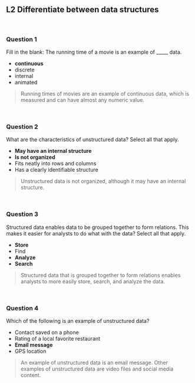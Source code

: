 ## L2 Differentiate between data structures

&nbsp;

### Question 1

Fill in the blank: The running time of a movie is an example of _____ data.

* **continuous**
* discrete
* internal
* animated

> Running times of movies are an example of continuous data, which is measured and can have almost any numeric value.

&nbsp;

### Question 2

What are the characteristics of unstructured data? Select all that apply.

* **May have an internal structure**
* **Is not organized**
* Fits neatly into rows and columns
* Has a clearly identifiable structure

> Unstructured data is not organized, although it may have an internal structure.

&nbsp;

### Question 3

Structured data enables data to be grouped together to form relations. This makes it easier for analysts to do what with the data? Select all that apply. 

* **Store**
* Find
* **Analyze**
* **Search**

> Structured data that is grouped together to form relations enables analysts to more easily store, search, and analyze the data.

&nbsp;

### Question 4

Which of the following is an example of unstructured data?

* Contact saved on a phone
* Rating of a local favorite restaurant 
* **Email message**
* GPS location

> An example of unstructured data is an email message. Other examples of unstructured data are video files and social media content.